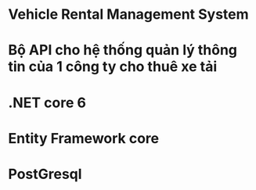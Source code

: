 # Vehicle Rental Management System
# Bộ API cho hệ thống quản lý thông tin của 1 công ty cho thuê xe tải


# .NET core 6
# Entity Framework core
# PostGresql
